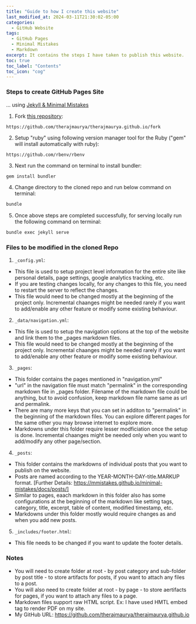 ```yaml
---
title: "Guide to how I create this website"
last_modified_at: 2024-03-11T21:30:02-05:00
categories:
  - GitHub Website
tags:
  - GitHub Pages
  - Minimal Mistakes
  - Markdown
excerpt: It contains the steps I have taken to publish this website.
toc: true
toc_label: "Contents"
toc_icon: "cog"
---
```



### Steps to create GitHub Pages Site 
... using [Jekyll & Minimal Mistakes](https://mmistakes.github.io/minimal-mistakes/docs/quick-start-guide/)

1. Fork [this repository](https://github.com/therajmaurya/therajmaurya.github.io/fork): 
```
https://github.com/therajmaurya/therajmaurya.github.io/fork
```

2. Setup "ruby" using following version manager tool for the Ruby ("gem" will install automatically with ruby):
```
https://github.com/rbenv/rbenv
```

3. Next run the command on terminal to install bundler:
```bash
gem install bundler
```

4. Change directory to the cloned repo and run below command on terminal:
```bash
bundle
```

5. Once above steps are completed successfully, for serving locally run the following command on terminal:
```bash
bundle exec jekyll serve
```

### Files to be modified in the cloned Repo

1. `_config.yml`: 
- This file is used to setup project level information for the entire site like personal details, page settings, google analytics tracking, etc.
- If you are testing changes locally, for any changes to this file, you need to restart the server to reflect the changes.
- This file would need to be changed mostly at the beginning of the project only. Incremental chaanges might be needed rarely if you want to add/enable any other feature or modify some existing behaviour.

2. `_data/navigation.yml`: 
- This file is used to setup the navigation options at the top of the website and link them to the _pages markdown files. 
- This file would need to be changed mostly at the beginning of the project only. Incremental chaanges might be needed rarely if you want to add/enable any other feature or modify some existing behaviour.

3. `_pages`:
- This folder contains the pages mentioned in "navigation.yml"
- "url" in the navigation file must match "permalink" in the corresponding markdown file in _pages folder. Filename of the markdown file could be anything, but to avoid confusion, keep markdown file name same as url and permalink.
- There are many more keys that you can set in additon to "permalink" in the beginning of the markdown files. You can explore different pages for the same other you may browse internet to explore more.
- Markdowns under this folder require lesser modficiation once the setup is done. Incremental chaanges might be needed only when you want to add/modify any other page/section.

4. `_posts`:
- This folder contains the markdowns of individual posts that you want to publish on the website. 
- Posts are named according to the YEAR-MONTH-DAY-title.MARKUP format. [Further Details: https://mmistakes.github.io/minimal-mistakes/docs/posts/]
- Similar to pages, eaach markdown in this folder also has some configurations at the beginning of the markdown like setting tags, category, title, excerpt, table of content, modified timestamp, etc. 
- Markdowns under this folder mostly would require changes as and when you add new posts.

5. `_includes/footer.html`:
- This file needs to be changed if you want to update the footer details.

### Notes
- You will need to create folder at root - by post category and sub-folder by post title - to store artifacts for posts, if you want to attach any files to a post.
- You will also need to create folder at root - by page - to store aertifacts for pages, if you want to attach any files to a page.
- Markdown files support raw HTML script. Ex: I have used HMTL embed tag to render PDF on my site.
- My GitHub URL: https://github.com/therajmaurya/therajmaurya.github.io
